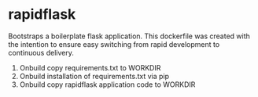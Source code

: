 # rapidflask
Bootstraps a boilerplate flask application.
This dockerfile was created with the intention to ensure easy switching
from rapid development to continuous delivery.

1. Onbuild copy requirements.txt to WORKDIR 
2. Onbuild installation of requirements.txt via pip
3. Onbuild copy rapidflask application code to WORKDIR